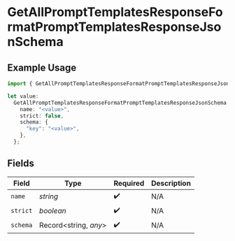 # GetAllPromptTemplatesResponseFormatPromptTemplatesResponseJsonSchema

## Example Usage

```typescript
import { GetAllPromptTemplatesResponseFormatPromptTemplatesResponseJsonSchema } from "orq-poc-typescript-multi-env-version/models/operations";

let value:
  GetAllPromptTemplatesResponseFormatPromptTemplatesResponseJsonSchema = {
    name: "<value>",
    strict: false,
    schema: {
      "key": "<value>",
    },
  };
```

## Fields

| Field                 | Type                  | Required              | Description           |
| --------------------- | --------------------- | --------------------- | --------------------- |
| `name`                | *string*              | :heavy_check_mark:    | N/A                   |
| `strict`              | *boolean*             | :heavy_check_mark:    | N/A                   |
| `schema`              | Record<string, *any*> | :heavy_check_mark:    | N/A                   |